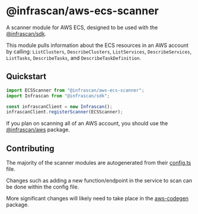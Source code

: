 # @infrascan/aws-ecs-scanner

A scanner module for AWS ECS, designed to be used with the [@infrascan/sdk](../../packages/sdk).

This module pulls information about the ECS resources in an AWS account by calling: `ListClusters`, `DescribeClusters`, `ListServices`, `DescribeServices`, `ListTasks`, `DescribeTasks`, and `DescribeTaskDefinition`.

## Quickstart

```javascript
import ECSScanner from "@infrascan/aws-ecs-scanner";
import Infrascan from "@infrascan/sdk";

const infrascanClient = new Infrascan();
infrascanClient.registerScanner(ECSScanner);
```

If you plan on scanning all of an AWS account, you should use the [@infrascan/aws](../../packages/aws) package.

## Contributing

The majority of the scanner modules are autogenerated from their [config.ts](./config.ts) file. 

Changes such as adding a new function/endpoint in the service to scan can be done within the config file. 

More significant changes will likely need to take place in the [aws-codegen](../codegen) package.